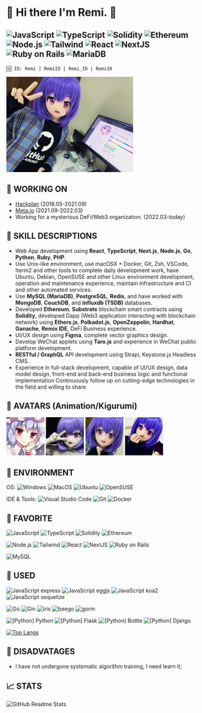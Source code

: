 # 👋 Hi there I'm Remi. 🦇

![JavaScript](https://img.shields.io/badge/-JavaScript-F4D500?style=flat-square&logo=javascript&logoColor=white)
![TypeScript](https://img.shields.io/badge/-TypeScript-3178C6?style=flat-square&logo=typescript&logoColor=white)
![Solidity](https://img.shields.io/badge/-Solidity-333333?style=flat-square&logo=solidity&logoColor=white)
![Ethereum](https://img.shields.io/badge/-Ethereum-333377?style=flat-square&logo=ethereum&logoColor=white)
![Node.js](https://img.shields.io/badge/-Node.JS-8CC03E?style=flat-square&logo=node.js&logoColor=white)
![Tailwind](https://img.shields.io/badge/-TailwindCss-26B7A4?style=flat-square&logo=tailwind-css&logoColor=white)
![React](https://img.shields.io/badge/-React.js-2A2B2D?style=flat-square&logo=react&logoColor=white)
![NextJS](https://img.shields.io/badge/-Next.js-2A2B2D?style=flat-square&logo=react&logoColor=white)
![Ruby on Rails](https://img.shields.io/badge/-Ruby_On_Rails-C60000?style=flat-square&logo=ruby-on-rails&logoColor=white)
![MariaDB](https://img.shields.io/badge/-MariaDB-007096?style=flat-square&logo=mariadb&logoColor=white)
---
  
```
🆔 ID: Remi | RemiIO | Remi_IO | Remi10
```
<img alt="old" src="./img/picture.jpg" height="250" />

## 💼 WORKING ON
- [Hackplan](https://github.com/HackPlan) (2018.05-2021.09)
- [Meta.io](https://github.com/Meta-Network) (2021.09-2022.03)
- Working for a mysterious DeFi/Web3  organization. (2022.03-today)

## 💪 SKILL DESCRIPTIONS

- Web App development using **React**, **TypeScript**, **Next.js**, **Node.js**, **Go**, **Python**, **Ruby**, **PHP**.
- Use Unix-like environment, use macOSX + Docker, Git, Zsh, VSCode, Iterm2 and other tools to complete daily development work, have Ubuntu, Debian, OpenSUSE and other Linux environment development, operation and maintenance experience, maintain infrastructure and CI and other automated services.
- Use **MySQL (MariaDB)**, **PostgreSQL**, **Redis**, and have worked with **MongoDB**, **CouchDB**, and **influxdb (TSDB)** databases.
- Developed **Ethereum**, **Substrate** blockchain smart contracts using **Solidity**, developed Dapp (Web3 application interacting with blockchain network) using **Ethers.js**, **Polkadot.js**, **OpenZeppelin**, **Hardhat**, **Ganache**, **Remix IDE**, DeFi Business experience.
- UI/UX design using **Figma**, complete vector graphics design.
- Develop WeChat applets using **Taro.js** and experience in WeChat public platform development.
- **RESTful / GraphQL** API development using Strapi, Keystone.js Headless CMS.
- Experience in full-stack development, capable of UI/UX design, data model design, front-end and back-end business logic and functional implementation
Continuously follow up on cutting-edge technologies in the field and willing to share.

## 👶 AVATARS (Animation/Kigurumi)
<img alt="old" src="./img/old-2018.jpg" width="100"/> <img alt="old" src="./img/old-kig.jpg" width="100"/> <img alt="old" src="./img/RemiNew.png" width="100"/> <img alt="old" src="./img/current.jpg" width="100"/>

## 🔧 ENVIRONMENT
OS:
![Windows](https://img.shields.io/badge/-Windows-0078D6?style=flat-square&logo=windows&logoColor=white)
![MacOS](https://img.shields.io/badge/-Mac_OS-AAA?style=flat-square&logo=macos&logoColor=white)
![Ubuntu](https://img.shields.io/badge/-Ubuntu-DD4814?style=flat-square&logo=ubuntu&logoColor=white)
![OpenSUSE](https://img.shields.io/badge/-openSUSE-73BA25?style=flat-square&logo=opensuse&logoColor=white)  

IDE & Tools:
![Visual Studio Code](https://img.shields.io/badge/-Visual_Studio_Code-007ACC?style=flat-square&logo=visual-studio-code&logoColor=white)
![Git](https://img.shields.io/badge/-Git-F05032?style=flat-square&logo=git&logoColor=white)
![Docker](https://img.shields.io/badge/-Docker-2496ed?style=flat-square&logo=Docker&logoColor=white)

## 🍎 FAVORITE
![JavaScript](https://img.shields.io/badge/-JavaScript-F4D500?style=flat-square&logo=javascript&logoColor=white)
![TypeScript](https://img.shields.io/badge/-TypeScript-3178C6?style=flat-square&logo=typescript&logoColor=white)
![Solidity](https://img.shields.io/badge/-Solidity-333333?style=flat-square&logo=solidity&logoColor=white)
![Ethereum](https://img.shields.io/badge/-Ethereum-333377?style=flat-square&logo=ethereum&logoColor=white)
  
![Node.js](https://img.shields.io/badge/-Node.JS-8CC03E?style=flat-square&logo=node.js&logoColor=white)
![Tailwind](https://img.shields.io/badge/-TailwindCss-26B7A4?style=flat-square&logo=tailwind-css&logoColor=white)
![React](https://img.shields.io/badge/-React.js-2A2B2D?style=flat-square&logo=react&logoColor=white)
![NextJS](https://img.shields.io/badge/-Next.js-2A2B2D?style=flat-square&logo=react&logoColor=white)
![Ruby on Rails](https://img.shields.io/badge/-Ruby_On_Rails-C60000?style=flat-square&logo=ruby-on-rails&logoColor=white)
  
![MySQL](https://img.shields.io/badge/-MySQL-007096?style=flat-square&logo=mysql&logoColor=white)

## 🧾 USED
![JavaScript express](https://img.shields.io/badge/-expressjs-F4D500?style=flat-square&logo=javascript&logoColor=white)
![JavaScript eggjs](https://img.shields.io/badge/-eggjs-F4D500?style=flat-square&logo=javascript&logoColor=white)
![JavaScript koa2](https://img.shields.io/badge/-koa2-F4D500?style=flat-square&logo=javascript&logoColor=white)
![JavaScript sequelize](https://img.shields.io/badge/-sequelize-F4D500?style=flat-square&logo=javascript&logoColor=white)

![Go](https://img.shields.io/badge/-Go-73CCDC?style=flat-square&logo=go&logoColor=white)
![Gin](https://img.shields.io/badge/-Gin-73CCDC?style=flat-square&logo=go&logoColor=white)
![iris](https://img.shields.io/badge/-iris-73CCDC?style=flat-square&logo=go&logoColor=white)
![beego](https://img.shields.io/badge/-beego-73CCDC?style=flat-square&logo=go&logoColor=white)
![gorm](https://img.shields.io/badge/-gorm-73CCDC?style=flat-square&logo=go&logoColor=white)
  
![[Python] Python](https://img.shields.io/badge/-Python-339900?style=flat-square&logo=Python&logoColor=white)
![[Python] Flask](https://img.shields.io/badge/-Flask-339900?style=flat-square&logo=Python&logoColor=white)
![[Python] Bottle](https://img.shields.io/badge/-Bottle-339900?style=flat-square&logo=Python&logoColor=white)
![[Python] Django](https://img.shields.io/badge/-Django-339900?style=flat-square&logo=Python&logoColor=white)

[![Top Langs](https://github-readme-stats.vercel.app/api/top-langs/?username=u-u-z&layout=compact)](https://github.com/anuraghazra/github-readme-stats)

## 🌱 DISADVATAGES
- I have not undergone systematic algorithm training, I need learn it;

## 📈 STATS
![GitHub Readme Stats][ReadmeStats-Image]

[ReadmeStats-Image]: https://github-readme-stats.vercel.app/api?username=u-u-z&show_icons=true&bg_color=ffffff "GitHub Readme Stats"


